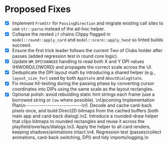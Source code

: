 Proposed Fixes
==============

- [x] Implement `FromStr` for `PassingDirection` and migrate existing call sites to use `str::parse` instead of the ad-hoc helper.
- [x] Collapse the nested `if` chains Clippy flagged in `model::round::apply_card` and `model::score::apply_hand` so linted builds succeed.
- [x] Ensure the first trick leader follows the current Two of Clubs holder after passes (added regression test in round core logic).
- [x] Update `WM_DPICHANGED` handling to read both X and Y DPI values (HIWORD/LOWORD) and propagate the correct scale across the UI.
- [x] Deduplicate the DPI layout math by introducing a shared helper (e.g., `layout_size_for`) used by both `AppState` and `AboutDialogState`.
- [x] Fix mouse hit-testing during the passing phase by converting cursor coordinates into DIPs using the same scale as the layout rectangles.
- [x] Optional polish: avoid rebuilding static hint strings each frame (use a borrowed string or `Cow` where possible).
\nUpcoming Implementation Plan\n----------------------------\n1. Decode and cache card-back pixels once, and build Direct2D bitmaps from the cached buffers (both main app and card-back dialog).\n2. Introduce a rounded-draw helper that clips bitmaps to rounded rectangles and reuse it across the playfield/overlays/dialogs.\n3. Apply the helper to all card renders, keeping shadows/animations intact.\n4. Regression test (passes/collect animations, card-back switching, DPI) and tidy imports/logging.\n
